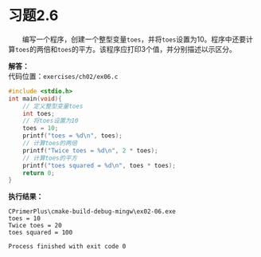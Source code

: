 # 习题2.6

&emsp;&emsp;编写一个程序，创建一个整型变量`toes`，并将`toes`设置为10。程序中还要计算`toes`的两倍和`toes`的平方。该程序应打印3个值，并分别描述以示区分。

**解答：**  
代码位置：`exercises/ch02/ex06.c`
```c
#include <stdio.h>
int main(void){
    // 定义整型变量toes
    int toes;
    // 将toes设置为10
    toes = 10;
    printf("toes = %d\n", toes);
    // 计算toes的两倍
    printf("Twice toes = %d\n", 2 * toes);
    // 计算toes的平方
    printf("toes squared = %d\n", toes * toes);
    return 0;
}
```

**执行结果：**
```
CPrimerPlus\cmake-build-debug-mingw\ex02-06.exe
toes = 10
Twice toes = 20
toes squared = 100

Process finished with exit code 0
```